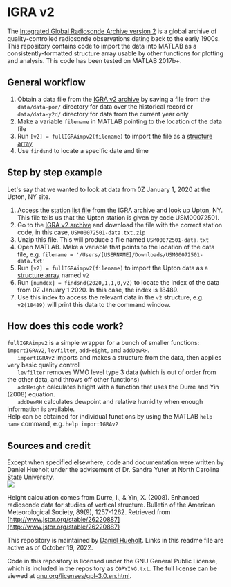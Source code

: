 # IGRA v2
The [Integrated Global Radiosonde Archive version 2](https://www.ncei.noaa.gov/access/metadata/landing-page/bin/iso?id=gov.noaa.ncdc:C00975) is a global archive of quality-controlled radiosonde observations dating back to the early 1900s. This repository contains code to import the data into MATLAB as a consistently-formatted structure array usable by other functions for plotting and analysis. This code has been tested on MATLAB 2017b+.

## General workflow
1. Obtain a data file from the [IGRA v2 archive](https://www1.ncdc.noaa.gov/pub/data/igra/) by saving a file from the `data/data-por/` directory for data over the historical record or `data/data-y2d/` directory for data from the current year only
2. Make a variable `filename` in MATLAB pointing to the location of the data file
3. Run `[v2] = fullIGRAimpv2(filename)` to import the file as a [structure array](https://www.mathworks.com/help/matlab/ref/struct.html)
4. Use `findsnd` to locate a specific date and time

## Step by step example
Let's say that we wanted to look at data from 0Z January 1, 2020 at the Upton, NY site.  
1. Access the [station list file](https://www1.ncdc.noaa.gov/pub/data/igra/igra2-station-list.txt) from the IGRA archive and look up Upton, NY. This file tells us that the Upton station is given by code USM00072501.
2. Go to the [IGRA v2 archive](https://www1.ncdc.noaa.gov/pub/data/igra/data/data-por/) and download the file with the correct station code, in this case, `USM00072501-data.txt.zip`
3. Unzip this file. This will produce a file named `USM00072501-data.txt`
4. Open MATLAB. Make a variable that points to the location of the data file, e.g. `filename = '/Users/[USERNAME]/Downloads/USM00072501-data.txt'`
5. Run `[v2] = fullIGRAimpv2(filename)` to import the Upton data as a [structure array](https://www.mathworks.com/help/matlab/ref/struct.html) named `v2`
6. Run `[numdex] = findsnd(2020,1,1,0,v2)` to locate the index of the data from 0Z January 1 2020. In this case, the index is 18489.
7. Use this index to access the relevant data in the `v2` structure, e.g. `v2(18489)` will print this data to the command window.

## How does this code work?
`fullIGRAimpv2` is a simple wrapper for a bunch of smaller functions: `importIGRAv2`, `levfilter`, `addHeight`, and `addDewRH`.  
      `importIGRAv2` imports and makes a structure from the data, then applies very basic quality control  
      `levfilter` removes WMO level type 3 data (which is out of order from the other data, and throws off other functions)  
      `addHeight` calculates height with a function that uses the Durre and Yin (2008) equation.  
      `addDewRH` calculates dewpoint and relative humidity when enough information is available.  
Help can be obtained for individual functions by using the MATLAB `help name` command, e.g. `help importIGRAv2`

## Sources and credit
Except when specified elsewhere, code and documentation were written by Daniel Hueholt under the advisement of Dr. Sandra Yuter at North Carolina State University.  
[<img src="http://www.environmentanalytics.com/wp-content/uploads/2016/05/cropped-Environment_Analytics_Logo_Draft.png">](http://www.environmentanalytics.com)  

Height calculation comes from Durre, I., & Yin, X. (2008). Enhanced radiosonde data for studies of vertical structure. Bulletin of the American Meteorological Society, 89(9), 1257-1262. Retrieved from [http://www.jstor.org/stable/26220887](http://www.jstor.org/stable/26220887)  

This repository is maintained by [Daniel Hueholt](https://www.hueholt.earth/). Links in this readme file are active as of October 19, 2022.  

Code in this repository is licensed under the GNU General Public License, which is included in the repository as `COPYING.txt`. The full license can be viewed at [gnu.org/licenses/gpl-3.0.en.html](https://www.gnu.org/licenses/gpl-3.0.en.html).
